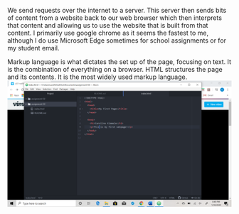 We send requests over the internet to a server.  This server then sends bits of content from a website back to our web browser which then interprets that content and allowing us to use the website that is built from that content.  I primarily use google chrome as it seems the fastest to me, although I do use Microsoft Edge sometimes for school assignments or for my student email.

Markup language is what dictates the set up of the page, focusing on text.  It is the combination of everything on a browser.  HTML structures the page and its contents.  It is the most widely used markup language.  
![Assignment 3 screenshot with relative URL](./images/assignment-03-screenshot.png)
